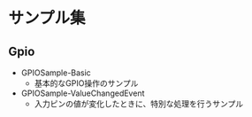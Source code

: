 # サンプル集
## Gpio
- GPIOSample-Basic
  - 基本的なGPIO操作のサンプル
- GPIOSample-ValueChangedEvent
  - 入力ピンの値が変化したときに、特別な処理を行うサンプル